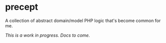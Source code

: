 precept
=======

A collection of abstract domain/model PHP logic that's become common for me.

*This is a work in progress. Docs to come.*
